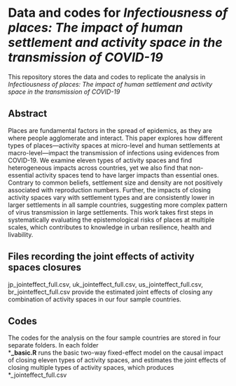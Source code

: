 # Data and codes for *Infectiousness of places: The impact of human settlement and activity space in the transmission of COVID-19*
This repository stores the data and codes to replicate the analysis in *Infectiousness of places: The impact of human settlement and activity space in the transmission of COVID-19*
## Abstract
Places are fundamental factors in the spread of epidemics, as they are where people agglomerate and interact. This paper explores how different types of places—activity spaces at micro-level and human settlements at macro-level—impact the transmission of infections using evidences from COVID-19. We examine eleven types of activity spaces and find heterogeneous impacts across countries, yet we also find that non-essential activity spaces tend to have larger impacts than essential ones. Contrary to common beliefs, settlement size and density are not positively associated with reproduction numbers. Further, the impacts of closing activity spaces vary with settlement types and are consistently lower in larger settlements in all sample countries, suggesting more complex pattern of virus transmission in large settlements. This work takes first steps in systematically evaluating the epistemological risks of places at multiple scales, which contributes to knowledge in urban resilience, health and livability.
## Files recording the joint effects of activity spaces closures
jp_jointeffect_full.csv, uk_jointeffect_full.csv, us_jointeffect_full.csv, br_jointeffect_full.csv provide the estimated joint effects of closing any combination of activity spaces in our four sample countries.
## Codes
The codes for the analysis on the four sample countries are stored in four separate folders. In each folder\
***_basic.R** runs the basic two-way fixed-effect model on the causal impact of closing eleven types of activity spaces, and estimates the joint effects of closing multiple types of activity spaces, which produces *_jointeffect_full.csv
